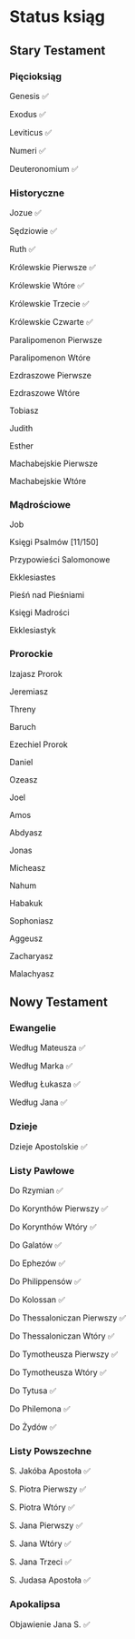 # Status ksiąg

## Stary Testament
### Pięcioksiąg
Genesis ✅

Exodus ✅

Leviticus ✅

Numeri ✅

Deuteronomium ✅
### Historyczne
Jozue ✅

Sędziowie ✅

Ruth ✅

Królewskie Pierwsze ✅

Królewskie Wtóre ✅

Królewskie Trzecie ✅

Królewskie Czwarte ✅

Paralipomenon Pierwsze

Paralipomenon Wtóre

Ezdraszowe Pierwsze

Ezdraszowe Wtóre

Tobiasz

Judith

Esther

Machabejskie Pierwsze

Machabejskie Wtóre
### Mądrościowe
Job

Księgi Psalmów [11/150]

Przypowieści Salomonowe

Ekklesiastes

Pieśń nad Pieśniami

Księgi Madrości

Ekklesiastyk
### Prorockie
Izajasz Prorok

Jeremiasz

Threny

Baruch

Ezechiel Prorok

Daniel

Ozeasz

Joel

Amos

Abdyasz

Jonas

Micheasz

Nahum

Habakuk

Sophoniasz

Aggeusz

Zacharyasz

Malachyasz
## Nowy Testament
### Ewangelie
Według Mateusza ✅

Według Marka ✅

Według Łukasza ✅

Według Jana ✅
### Dzieje
Dzieje Apostolskie ✅
### Listy Pawłowe
Do Rzymian ✅

Do Korynthów Pierwszy ✅

Do Korynthów Wtóry ✅

Do Galatów ✅

Do Ephezów ✅

Do Philippensów ✅

Do Kolossan ✅

Do Thessaloniczan Pierwszy ✅

Do Thessaloniczan Wtóry ✅

Do Tymotheusza Pierwszy ✅

Do Tymotheusza Wtóry ✅

Do Tytusa ✅

Do Philemona ✅

Do Żydów ✅
### Listy Powszechne
S. Jakóba Apostoła ✅

S. Piotra Pierwszy ✅

S. Piotra Wtóry ✅

S. Jana Pierwszy ✅

S. Jana Wtóry ✅

S. Jana Trzeci ✅

S. Judasa Apostoła ✅
### Apokalipsa
Objawienie Jana S. ✅
